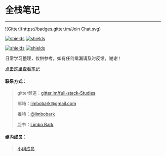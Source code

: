 # 全栈笔记

---

[![Gitter](https://badges.gitter.im/Join Chat.svg)](https://gitter.im/full-stack-Studies) 


[![shields](https://img.shields.io/badge/README-CN-green.svg)](https://github.com/limbobark/notes/blob/master/cn/README.md)   [![shields](https://img.shields.io/badge/README-EN-green.svg)](https://github.com/limbobark/notes/blob/master/en/README.md)


[![shields](https://img.shields.io/badge/download-EN--PDF-brightgreen.svg)](https://www.gitbook.com/download/pdf/book/limbobark/note?lang=en)   [![shields](https://img.shields.io/badge/download-CN--PDF-brightgreen.svg)](https://www.gitbook.com/download/pdf/book/limbobark/note?lang=cn)



日常学习整理，仅供参考，如有任何纰漏请及时反馈，谢谢！

[点击这里查看笔记](https://limbobark.gitbooks.io/note/content/)

#### 联系方式：

> gitter频道：[gitter.im/full-stack-Studies](https://gitter.im/full-stack-Studies)
>
> 邮箱：[limbobark@gmail.com](https://limbobark@gmail.com)
>
> 推特：[@limbobark](https://twitter.com/limbobark)
>
> 脸书：[Limbo Bark](https://www.facebook.com/profile.php?id=100013482731137)

#### 组内成员：

> [小组成员](https://github.com/orgs/fullStackStudies/people)
>

